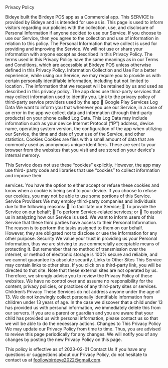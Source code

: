 <!DOCTYPE html>
<html>
	<head>
		<title>Codebeautify.org Text to HTML Converter</title>
	</head>
	<body>
		<p>Privacy Policy 
 
Bideye built the Birdeye POS app as a Commercial app. This SERVICE is provided by 
Bideye and is intended for use as is. 
This page is used to inform visitors regarding our policies with the collection, use, and 
disclosure of Personal Information if anyone decided to use our Service. 
If you choose to use our Service, then you agree to the collection and use of information 
in relation to this policy. The Personal Information that we collect is used for providing 
and improving the Service. We will not use or share your information with anyone except 
as described in this Privacy Policy. 
The terms used in this Privacy Policy have the same meanings as in our Terms and 
Conditions, which are accessible at Birdeye POS unless otherwise defined in this Privacy 
Policy. 
Information Collection and Use 
For a better experience, while using our Service, we may require you to provide us with 
certain personally identifiable information, including but not limited to location . The 
information that we request will be retained by us and used as described in this privacy 
policy. 
The app does use third-party services that may collect information used to identify you. 
Link to the privacy policy of third-party service providers used by the app 
 Google Play Services 
Log Data 
We want to inform you that whenever you use our Service, in a case of an error in the app 
we collect data and information (through third-party products) on your phone called Log 
Data. This Log Data may include information such as your device Internet Protocol 
(“IP”) address, device name, operating system version, the configuration of the app when 
utilizing our Service, the time and date of your use of the Service, and other statistics. 
Cookies 
Cookies are files with a small amount of data that are commonly used as anonymous 
unique identifiers. These are sent to your browser from the websites that you visit and are 
stored on your device's internal memory. 
 
This Service does not use these “cookies” explicitly. However, the app may use third- 
party code and libraries that use “cookies” to collect information and improve their 
 
services. You have the option to either accept or refuse these cookies and know when a 
cookie is being sent to your device. If you choose to refuse our cookies, you may not be 
able to use some portions of this Service. 
Service Providers 
We may employ third-party companies and individuals due to the following reasons: 
 To facilitate our Service; 
 To provide the Service on our behalf; 
 To perform Service-related services; or 
 To assist us in analyzing how our Service is used. 
We want to inform users of this Service that these third parties have access to their 
Personal Information. The reason is to perform the tasks assigned to them on our behalf. 
However, they are obligated not to disclose or use the information for any other purpose. 
Security 
We value your trust in providing us your Personal Information, thus we are striving to use 
commercially acceptable means of protecting it. But remember that no method of 
transmission over the internet, or method of electronic storage is 100% secure and 
reliable, and we cannot guarantee its absolute security. 
Links to Other Sites 
This Service may contain links to other sites. If you click on a third-party link, you will 
be directed to that site. Note that these external sites are not operated by us. Therefore, 
we strongly advise you to review the Privacy Policy of these websites. We have no 
control over and assume no responsibility for the content, privacy policies, or practices of 
any third-party sites or services. 
Children’s Privacy 
These Services do not address anyone under the age of 13. We do not knowingly collect 
personally identifiable information from children under 13 years of age. In the case we 
discover that a child under 13 has provided us with personal information, we immediately 
delete this from our servers. If you are a parent or guardian and you are aware that your 
child has provided us with personal information, please contact us so that we will be able 
to do the necessary actions. 
Changes to This Privacy Policy 
We may update our Privacy Policy from time to time. Thus, you are advised to review 
this page periodically for any changes. We will notify you of any changes by posting the 
new Privacy Policy on this page. 
 
This policy is effective as of 2023-02-01 
Contact Us 
If you have any questions or suggestions about our Privacy Policy, do not hesitate to 
contact us at foollowbirdeye2022@gmail.com. 
</p>
	</body>
</html>
